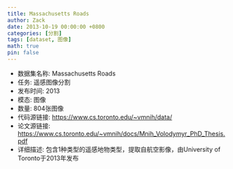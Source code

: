 ```yaml
---
title: Massachusetts Roads
author: Zack
date: 2013-10-19 00:00:00 +0800
categories: [分割]
tags: [dataset, 图像]
math: true
pin: false
---
```

- 数据集名称: Massachusetts Roads
- 任务: 遥感图像分割
- 发布时间: 2013
- 模态: 图像
- 数量: 804张图像
- 代码源链接: https://www.cs.toronto.edu/~vmnih/data/
- 论文源链接: https://www.cs.toronto.edu/~vmnih/docs/Mnih_Volodymyr_PhD_Thesis.pdf
- 详细描述: 包含1种类型的遥感地物类型，提取自航空影像，由University of Toronto于2013年发布
